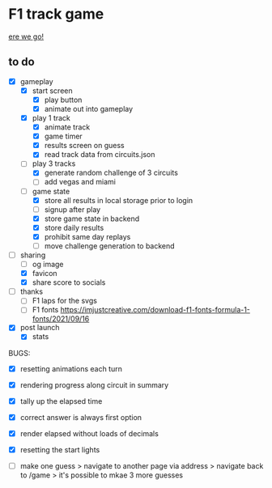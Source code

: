 # F1 track game

[ere we go!](https://f1-tracks.com/)

## to do

- [x] gameplay
  - [x] start screen
    - [x] play button
    - [x] animate out into gameplay
  - [x] play 1 track
    - [x] animate track
    - [x] game timer
    - [x] results screen on guess
    - [x] read track data from circuits.json 
  - [ ] play 3 tracks
    - [x] generate random challenge of 3 circuits
    - [ ] add vegas and miami
  - [ ] game state
    - [x] store all results in local storage prior to login
    - [ ] signup after play
    - [x] store game state in backend
    - [x] store daily results
    - [x] prohibit same day replays
    - [ ] move challenge generation to backend

- [ ] sharing
  - [ ] og image
  - [x] favicon
  - [x] share score to socials

- [ ] thanks
  - [ ] F1 laps for the svgs
  - [ ] F1 fonts https://imjustcreative.com/download-f1-fonts-formula-1-fonts/2021/09/16

- [x] post launch
  - [x] stats

BUGS:

- [x] resetting animations each turn
- [x] rendering progress along circuit in summary
- [x] tally up the elapsed time
- [x] correct answer is always first option
- [x] render elapsed without loads of decimals
- [x] resetting the start lights
- [ ] make one guess > navigate to another page via address > navigate back to /game > it's possible to mkae 3 more guesses

